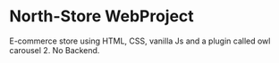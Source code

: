 # North-Store WebProject
E-commerce store using HTML, CSS, vanilla Js and a plugin called owl carousel 2.
No Backend.
